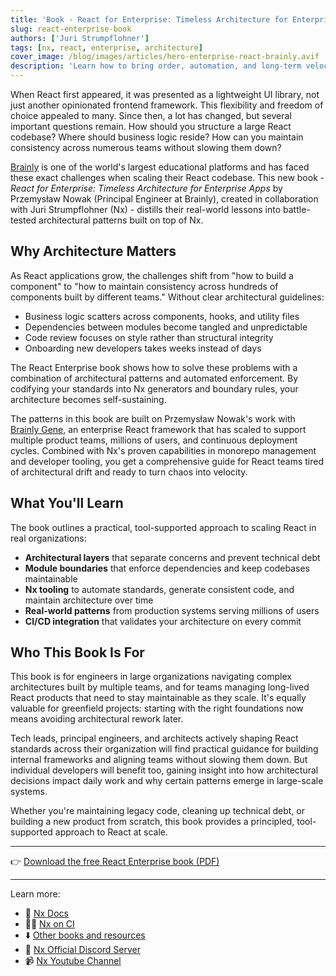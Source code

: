 ```yaml
---
title: 'Book - React for Enterprise: Timeless Architecture for Enterprise Apps'
slug: react-enterprise-book
authors: ['Juri Strumpflohner']
tags: [nx, react, enterprise, architecture]
cover_image: /blog/images/articles/hero-enterprise-react-brainly.avif
description: 'Learn how to bring order, automation, and long-term velocity to large React codebases with the new React Enterprise book by Przemysław Nowak from Brainly, written in collaboration with Nx.'
---
```


When React first appeared, it was presented as a lightweight UI library, not just another opinionated frontend framework. This flexibility and freedom of choice appealed to many. Since then, a lot has changed, but several important questions remain. How should you structure a large React codebase? Where should business logic reside? How can you maintain consistency across numerous teams without slowing them down?

[Brainly](https://brainly.com/) is one of the world's largest educational platforms and has faced these exact challenges when scaling their React codebase. This new book - _React for Enterprise: Timeless Architecture for Enterprise Apps_ by Przemysław Nowak (Principal Engineer at Brainly), created in collaboration with Juri Strumpflohner (Nx) - distills their real-world lessons into battle-tested architectural patterns built on top of Nx.

## Why Architecture Matters

As React applications grow, the challenges shift from "how to build a component" to "how to maintain consistency across hundreds of components built by different teams." Without clear architectural guidelines:

- Business logic scatters across components, hooks, and utility files
- Dependencies between modules become tangled and unpredictable
- Code review focuses on style rather than structural integrity
- Onboarding new developers takes weeks instead of days

The React Enterprise book shows how to solve these problems with a combination of architectural patterns and automated enforcement. By codifying your standards into Nx generators and boundary rules, your architecture becomes self-sustaining.

The patterns in this book are built on Przemysław Nowak's work with [Brainly Gene](https://github.com/brainly/gene), an enterprise React framework that has scaled to support multiple product teams, millions of users, and continuous deployment cycles. Combined with Nx's proven capabilities in monorepo management and developer tooling, you get a comprehensive guide for React teams tired of architectural drift and ready to turn chaos into velocity.

## What You'll Learn

The book outlines a practical, tool-supported approach to scaling React in real organizations:

- **Architectural layers** that separate concerns and prevent technical debt
- **Module boundaries** that enforce dependencies and keep codebases maintainable
- **Nx tooling** to automate standards, generate consistent code, and maintain architecture over time
- **Real-world patterns** from production systems serving millions of users
- **CI/CD integration** that validates your architecture on every commit

## Who This Book Is For

This book is for engineers in large organizations navigating complex architectures built by multiple teams, and for teams managing long-lived React products that need to stay maintainable as they scale. It's equally valuable for greenfield projects: starting with the right foundations now means avoiding architectural rework later.

Tech leads, principal engineers, and architects actively shaping React standards across their organization will find practical guidance for building internal frameworks and aligning teams without slowing them down. But individual developers will benefit too, gaining insight into how architectural decisions impact daily work and why certain patterns emerge in large-scale systems.

Whether you're maintaining legacy code, cleaning up technical debt, or building a new product from scratch, this book provides a principled, tool-supported approach to React at scale.

---

👉 [Download the free React Enterprise book (PDF)](https://bit.ly/3J3cern)

---

Learn more:

- 🧠 [Nx Docs](/docs)
- 👩‍💻 [Nx on CI](/docs/getting-started/nx-cloud)
- ⬇️ [Other books and resources](/resources-library)
- 💬 [Nx Official Discord Server](https://go.nx.dev/community)
- 📹 [Nx Youtube Channel](https://www.youtube.com/@nxdevtools)
